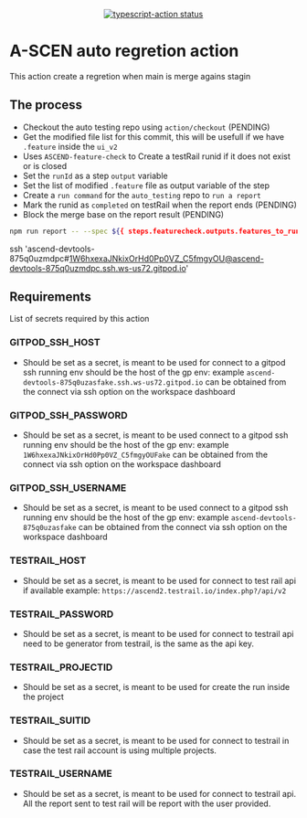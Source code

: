 <p align="center">
  <a href="https://github.com/actions/typescript-action/actions"><img alt="typescript-action status" src="https://github.com/actions/typescript-action/workflows/build-test/badge.svg"></a>
</p>

# A-SCEN auto regretion action

This action create a regretion when main is merge agains stagin


## The process

* Checkout the auto testing repo using `action/checkout` (PENDING)
* Get the modified file list for this commit, this will be usefull if we have `.feature` inside the `ui_v2`
* Uses `ASCEND-feature-check` to Create a testRail runid if it does not exist or is closed 
* Set the `runId` as a step `output` variable
* Set the list of modified `.feature` file as output variable of the step
* Create a `run command` for the `auto_testing` repo to `run a report`
* Mark the runid as `completed` on testRail when the report ends (PENDING)
* Block the merge base on the report result (PENDING)

```sh
npm run report -- --spec ${{ steps.featurecheck.outputs.features_to_run }} --testrail_runId ${{ steps.featurecheck.outputs.run_id }}
```

ssh 'ascend-devtools-875q0uzmdpc#1W6hxexaJNkixOrHd0Pp0VZ_C5fmgyOU@ascend-devtools-875q0uzmdpc.ssh.ws-us72.gitpod.io'

## Requirements
List of secrets required by this action
### GITPOD_SSH_HOST
* Should be set as a secret, is meant to be used for connect to a gitpod ssh running env should be the host of the gp env: example `ascend-devtools-875q0uzasfake.ssh.ws-us72.gitpod.io` can be obtained from the connect via ssh option on the workspace dashboard
### GITPOD_SSH_PASSWORD
* Should be set as a secret, is meant to be used connect to a gitpod ssh running env should be the host of the gp env: example `1W6hxexaJNkixOrHd0Pp0VZ_C5fmgyOUFake` can be obtained from the connect via ssh option on the workspace dashboard
### GITPOD_SSH_USERNAME
* Should be set as a secret, is meant to be used connect to a gitpod ssh running env should be the host of the gp env: example `ascend-devtools-875q0uzasfake` can be obtained from the connect via ssh option on the workspace dashboard
### TESTRAIL_HOST
* Should be set as a secret, is meant to be used for connect to test rail api if available example: `https://ascend2.testrail.io/index.php?/api/v2`
### TESTRAIL_PASSWORD
* Should be set as a secret, is meant to be used for connect to testrail api need to be generator from testrail, is the same as the api key.
### TESTRAIL_PROJECTID
* Should be set as a secret, is meant to be used for create the run inside the project
### TESTRAIL_SUITID
* Should be set as a secret, is meant to be used for connect to testrail in case the test rail account is using multiple projects.
### TESTRAIL_USERNAME
* Should be set as a secret, is meant to be used for connect to testrail api. All the report sent to test rail will be report with the user provided.